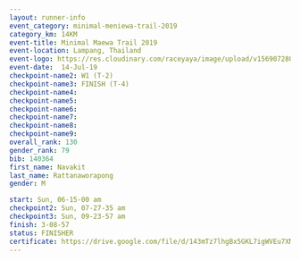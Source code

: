 ```yaml
---
layout: runner-info 
event_category: minimal-meniewa-trail-2019 
category_km: 14KM 
event-title: Minimal Maewa Trail 2019 
event-location: Lampang, Thailand 
event-logo: https://res.cloudinary.com/raceyaya/image/upload/v1569072805/logo/minimal-trail_ktnvsp.jpg 
event-date:  14-Jul-19 
checkpoint-name2: W1 (T-2) 
checkpoint-name3: FINISH (T-4) 
checkpoint-name4: 
checkpoint-name5: 
checkpoint-name6: 
checkpoint-name7: 
checkpoint-name8: 
checkpoint-name9: 
overall_rank: 130
gender_rank: 79
bib: 140364
first_name: Navakit
last_name: Rattanaworapong
gender: M

start: Sun, 06-15-00 am
checkpoint2: Sun, 07-27-35 am
checkpoint3: Sun, 09-23-57 am
finish: 3-08-57
status: FINISHER
certificate: https://drive.google.com/file/d/143mTz7lhgBx5GKL7igWVEu7XM0whUuub/view?usp=sharing
---
```

